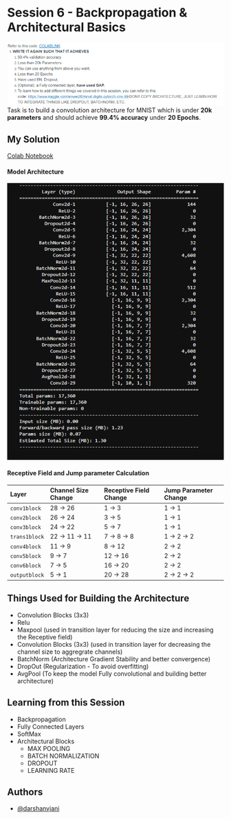 
# Session 6 - Backpropagation & Architectural Basics

![Instruction for Assignment](https://github.com/darshanvjani/ERA_vision_nlp_ai/blob/main/Backpropagation%20&%20Architectural%20Basics/Images/Assignment.PNG?raw=true)
Task is to build a convolution architecture for MNIST which is under **20k parameters** and should achieve **99.4% accuracy** under **20 Epochs**.

## My Solution

[Colab Notebook](#https://github.com/darshanvjani/ERA_vision_nlp_ai/blob/main/Backpropagation%20%26%20Architectural%20Basics/Session_6.ipynb)


#### Model Architecture

![Instruction for Assignment](https://github.com/darshanvjani/ERA_vision_nlp_ai/blob/main/Backpropagation%20&%20Architectural%20Basics/Images/architecture.PNG?raw=true)

#### Receptive Field and Jump parameter Calculation

| Layer | Channel Size Change   | Receptive Field Change    | Jump Parameter Change |
| :-------- | :------- | :------------------------- | :------------------------- |
| `conv1block` | 28 -> 26 | 1 -> 3 | 1 -> 1 |
| `conv2block` | 26 -> 24 | 3 -> 5 | 1 -> 1 |
| `conv3block` | 24 -> 22 | 5 -> 7 | 1 -> 1 |
| `trans1block` | 22 -> 11 -> 11 | 7 -> 8 -> 8 | 1 -> 2 -> 2 |
| `conv4block` | 11 -> 9 | 8 -> 12 | 2 -> 2 |
| `conv5block` | 9 -> 7 | 12 -> 16 | 2 -> 2 |
| `conv6block` | 7 -> 5 | 16 -> 20 | 2 -> 2 |
| `outputblock` | 5 -> 1 | 20 -> 28 | 2 -> 2 -> 2 |



## Things Used for Building the Architecture
- Convolution Blocks (3x3)
- Relu
- Maxpool (used in transition layer for reducing the size and increasing the Receptive field)
- Convolution Blocks (3x3) (used in transition layer for decreasing the channel size to aggregrate channels)
- BatchNorm (Architecture Gradient Stability and better convergence)
- DropOut (Regularization - To avoid overfitting)
- AvgPool (To keep the model Fully convolutional and building better architecture)

## Learning from this Session 
- Backpropagation
- Fully Connected Layers
- SoftMax
- Architectural Blocks
    - MAX POOLING
    - BATCH NORMALIZATION
    - DROPOUT
    - LEARNING RATE


## Authors

- [@darshanvjani](https://github.com/darshanvjani)

